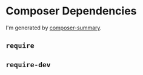# Composer Dependencies

I'm generated by [composer-summary](https://github.com/oncarrot/composer-summary).

<!-- put whatever you want here -->

## `require`

<!-- generated content -->

## `require-dev`

<!-- generated content -->

